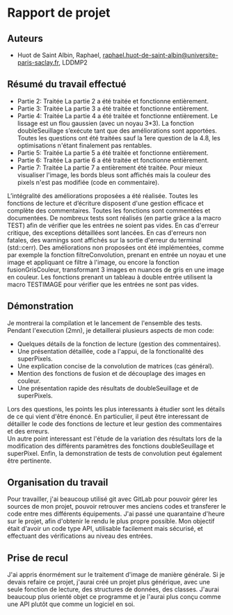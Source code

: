 # Rapport de projet

## Auteurs


- Huot de Saint Albin, Raphael, raphael.huot-de-saint-albin@universite-paris-saclay.fr, LDDMP2

## Résumé du travail effectué

* Partie 2: Traitée
La partie 2 a été traitée et fonctionne entièrement.
* Partie 3: Traitée
La partie 3 a été traitée et fonctionne entièrement.
* Partie 4: Traitée
La partie 4 a été traitée et fonctionne entièrement.
Le lissage est un flou gaussien (avec un noyau 3*3).
La fonction doubleSeuillage s’exécute tant que des améliorations sont apportées.
Toutes les questions ont été traitées sauf la 1ere question de la 4.8, les optimisations n'étant finalement pas rentables.
* Partie 5: Traitée
La partie 5 a été traitée et fonctionne entièrement.
* Partie 6: Traitée
La partie 6 a été traitée et fonctionne entièrement.
* Partie 7: Traitée
La partie 7 a entièrement été traitée. Pour mieux visualiser l'image, les bords bleus sont affichés mais la couleur des pixels n'est pas modifiée (code en commentaire).

L’intégralité des améliorations proposées a été réalisée.
Toutes les fonctions de lecture et d’écriture disposent d'une gestion efficace et complète des commentaires.
Toutes les fonctions sont commentées et documentées.
De nombreux tests sont réalisés (en partie grâce a la macro TEST) afin de vérifier que les entrées ne soient pas vides. En cas d'erreur critique, des exceptions détaillées sont lancées. En cas d'erreurs non fatales, des warnings sont affichés sur la sortie d'erreur du terminal (std::cerr).
Des améliorations non proposées ont été implémentées, comme par exemple la fonction filtreConvolution, prenant en entrée un noyau et une image et appliquant ce filtre à l'image, ou encore la fonction fusionGrisCouleur, transformant 3 images en nuances de gris en une image en couleur.
Les fonctions prenant un tableau à double entrée utilisent la macro TESTIMAGE pour vérifier que les entrées ne sont pas vides.

## Démonstration

Je montrerai la compilation et le lancement de l'ensemble des tests. Pendant l'execution (2mn), je detaillerai plusieurs aspects de mon code:

* Quelques détails de la fonction de lecture (gestion des commentaires).
* Une présentation détaillée, code a l'appui, de la fonctionalité des superPixels.
* Une explication concise de la convolution de matrices (cas général).
* Mention des fonctions de fusion et de découplage des images en couleur.
* Une présentation rapide des résultats de doubleSeuillage et de superPixels.

Lors des questions, les points les plus interessants à étudier sont les détails de ce qui vient d'être énoncé. En particulier, il peut être interessant de détailler le code des fonctions de lecture et leur gestion des commentaires et des erreurs. <br />
Un autre point interessant est l'étude de la variation des résultats lors de la modification des différents paramètres des fonctions doubleSeuillage et superPixel.
Enfin, la demonstration de tests de convolution peut également être pertinente. 


## Organisation du travail

Pour travailler, j'ai beaucoup utilisé git avec GitLab pour pouvoir gérer les sources de mon projet, pouvoir retrouver mes anciens codes et transferer le code entre mes différents équipements.
J'ai passé une quarantaine d'heure sur le projet, afin d'obtenir le rendu le plus propre possible.
Mon objectif était d'avoir un code type API, utilisable facilement mais sécurisé, et effectuant des vérifications au niveau des entrées.

## Prise de recul

 J'ai appris énormément sur le traitement d'image de manière générale.
 Si je devais refaire ce projet, j'aurai créé un projet plus générique, avec une seule fonction de lecture, des structures de données, des classes.
 J'aurai beaucoup plus orienté objet ce programme et je l'aurai plus conçu comme une API plutôt que comme un logiciel en soi.
